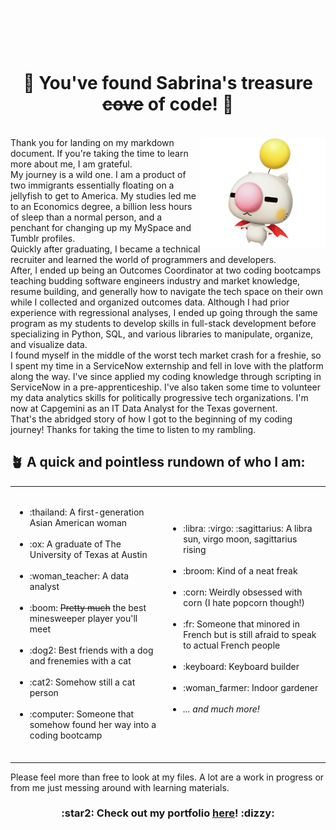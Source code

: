 <picture><img alt="header" src="WhiteBGHeader.gif"></picture>
# <h1 align="center" style="margin-top: 0px;">:turtle: You've found Sabrina's treasure <strike>cove</strike> of code! :tropical_fish:</h1>

<br><picture><img src="moogle-removebg-preview.png" width="200" align = "right"/></picture>
Thank you for landing on my markdown document. If you're taking the time to learn more about me, I am grateful.  
My journey is a wild one. I am a product of two immigrants essentially floating on a jellyfish to get to America. My studies led me to an Economics degree, a billion less hours of sleep than a normal person, and a penchant for changing up my MySpace and Tumblr profiles.<br>Quickly after graduating, I became a technical recruiter and learned the world of programmers and developers.<br>After, I ended up being an Outcomes Coordinator at two coding bootcamps teaching budding software engineers industry and market knowledge, resume building, and generally how to navigate the tech space on their own while I collected and organized outcomes data. Although I had prior experience with regressional analyses, I ended up going through the same program as my students to develop skills in full-stack development before specializing in Python, SQL, and various libraries to manipulate, organize, and visualize data.<br>
I found myself in the middle of the worst tech market crash for a freshie, so I spent my time in a ServiceNow externship and fell in love with the platform along the way. I've since applied my coding knowledge through scripting in ServiceNow in a pre-apprenticeship. I've also taken some time to volunteer my data analytics skills for politically progressive tech organizations. I'm now at Capgemini as an IT Data Analyst for the Texas governent.
<br> That's the abridged story of how I got to the beginning of my coding journey! Thanks for taking the time to listen to my rambling.
 
## **:potted_plant: A quick and pointless rundown of who I am**:

<table border="0">
 <tr>
 </tr>
 <tr>
    <td>
      <ul><br>
<li>:thailand:	A first-generation Asian American woman</li><br>
<li>:ox:	A graduate of The University of Texas at Austin</li><br>
<li>:woman_teacher:	A data analyst</li><br> 
<li>:boom:	<strike>Pretty much</strike> the best minesweeper player you'll meet</li><br>
<li>:dog2:	Best friends with a dog and frenemies with a cat</li><br> 
<li>:cat2:	Somehow still a cat person</li><br>
<li>:computer:	Someone that somehow found her way into a coding bootcamp</li><br>
      </ul>
   </td>
    <td>
      <ul>
<li>:libra:	:virgo:	:sagittarius:	A libra sun, virgo moon, sagittarius rising</li><br>
<li>:broom:	Kind of a neat freak</li><br>
<li>:corn:	Weirdly obsessed with corn (I hate popcorn though!)</li><br>
<li>:fr:	Someone that minored in French but is still afraid to speak to actual French people</li><br> 
<li>:keyboard:	Keyboard builder</li><br>
<li>:woman_farmer:	Indoor gardener</li><br>
<li><em>... and much more!</em></li><br>
</ul>
   </td>
 </tr>
</table>

Please feel more than free to look at my files. A lot are a work in progress or from me just messing around with learning materials.

<h3 align="center">:star2: Check out my portfolio <a href="https://unbirthdays.github.io/">here</a>! :dizzy:</h3>


